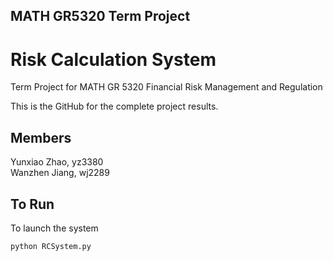 ## MATH GR5320 Term Project
# Risk Calculation System

Term Project for MATH GR 5320 Financial Risk Management and Regulation  

This is the GitHub for the complete project results.

## Members

Yunxiao Zhao, yz3380    
Wanzhen Jiang, wj2289


## To Run

To launch the system
```
python RCSystem.py 
```
